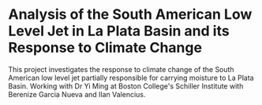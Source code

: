 # Analysis of the South American Low Level Jet in La Plata Basin and its Response to Climate Change

This project investigates the response to climate change of the South American low level jet partially responsible for carrying moisture to La Plata Basin. Working with Dr Yi Ming at Boston College's Schiller Institute with Berenize Garcia Nueva and Ilan Valencius.
